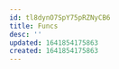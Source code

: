 ```yaml
---
id: tl8dynO7SpY75pRZNyCB6
title: Funcs
desc: ''
updated: 1641854175863
created: 1641854175863
---
```


